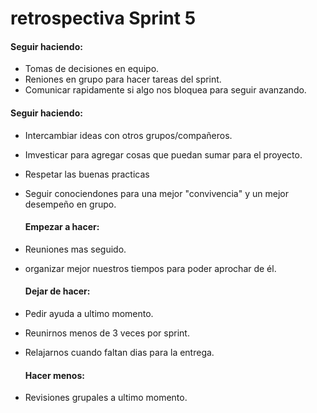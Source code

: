 # retrospectiva Sprint 5
#### Seguir haciendo:
- Tomas de decisiones en equipo.
- Reniones en grupo para hacer tareas del sprint.
- Comunicar rapidamente si algo nos bloquea para seguir avanzando.


#### Seguir haciendo:
- Intercambiar ideas con otros grupos/compañeros.
- Imvesticar para agregar cosas que puedan sumar para el proyecto.
- Respetar las buenas practicas
- Seguir conociendones para una mejor "convivencia" y un mejor desempeño en grupo.

  #### Empezar a hacer:
- Reuniones mas seguido.
- organizar mejor nuestros tiempos para poder aprochar de él.


  #### Dejar de hacer:
- Pedir ayuda a ultimo momento.
- Reunirnos menos de 3 veces por sprint.
- Relajarnos cuando faltan dias para la entrega.

  #### Hacer menos:
- Revisiones grupales a ultimo momento.